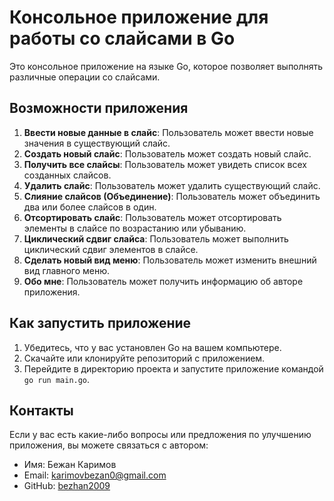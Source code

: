 # Консольное приложение для работы со слайсами в Go

Это консольное приложение на языке Go, которое позволяет выполнять различные операции со слайсами.

## Возможности приложения

1. **Ввести новые данные в слайс**: Пользователь может ввести новые значения в существующий слайс.
2. **Создать новый слайс**: Пользователь может создать новый слайс.
3. **Получить все слайсы**: Пользователь может увидеть список всех созданных слайсов.
4. **Удалить слайс**: Пользователь может удалить существующий слайс.
5. **Слияние слайсов (Объединение)**: Пользователь может объединить два или более слайсов в один.
6. **Отсортировать слайс**: Пользователь может отсортировать элементы в слайсе по возрастанию или убыванию.
7. **Циклический сдвиг слайса**: Пользователь может выполнить циклический сдвиг элементов в слайсе.
8. **Сделать новый вид меню**: Пользователь может изменить внешний вид главного меню.
9. **Обо мне**: Пользователь может получить информацию об авторе приложения.

## Как запустить приложение

1. Убедитесь, что у вас установлен Go на вашем компьютере.
2. Скачайте или клонируйте репозиторий с приложением.
3. Перейдите в директорию проекта и запустите приложение командой `go run main.go`.

## Контакты

Если у вас есть какие-либо вопросы или предложения по улучшению приложения, вы можете связаться с автором:

- Имя: Бежан Каримов
- Email: karimovbezan0@gmail.com
- GitHub: [bezhan2009](https://github.com/bezhan2009)
